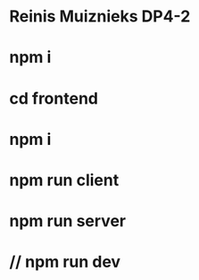 # Reinis Muiznieks DP4-2

# npm i
# cd frontend
# npm i
# npm run client
# npm run server
# // npm run dev 

